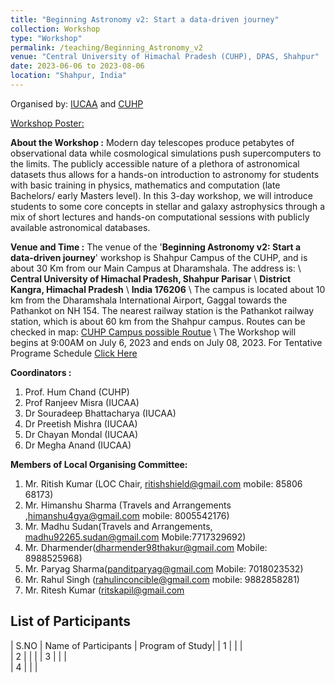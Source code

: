 ```yaml
---
title: "Beginning Astronomy v2: Start a data-driven journey"
collection: Workshop
type: "Workshop"
permalink: /teaching/Beginning_Astronomy_v2
venue: "Central University of Himachal Pradesh (CUHP), DPAS, Shahpur"
date: 2023-06-06 to 2023-08-06
location: "Shahpur, India"
---
```

Organised by: [IUCAA](https://www.iucaa.in/en/) and [CUHP](https://www.cuhimachal.ac.in/index.php/SPMS/department/dept_physics_astronomical)

[Workshop Poster:](https://web.iucaa.in/attachments/events/BA2SDDJ-2023.pdf)

**About the Workshop :** Modern day telescopes produce petabytes of observational data while cosmological simulations push supercomputers to the limits. The publicly accessible nature of a plethora of astronomical datasets thus allows for a hands-on introduction to astronomy for students with basic training in physics, mathematics and computation (late Bachelors/ early Masters level). In this 3-day workshop, we will introduce students to some core concepts in stellar and galaxy astrophysics through a mix of short lectures and hands-on computational sessions with publicly available astronomical databases.

**Venue and Time :**  The venue of the '**Beginning Astronomy v2: Start a data-driven journey**' workshop is Shahpur Campus of the CUHP, and is about 30 Km from our Main Campus at Dharamshala. The address is: \\
                    **Central University of Himachal Pradesh, Shahpur Parisar** \\
                    **District Kangra, Himachal Pradesh** \\
                    **India 176206** \\
 The campus is located about 10 km from the Dharamshala International Airport, Gaggal towards the Pathankot on NH 154. The nearest railway station is the Pathankot railway station, which is about 60 km from the Shahpur campus. Routes can be checked in map: [CUHP Campus possible Routue](https://www.google.com/maps/d/u/0/edit?mid=1xNufatJWEkh58pcnHaqmh9eRrv1IjHg&usp=sharing) \\
 The Workshop will begins at 9:00AM on July 6, 2023 and ends on July 08, 2023. For Tentative Programe Schedule [Click Here](https://chandrastarclub.github.io/files/program-BA_web.pdf)

**Coordinators :**

1. Prof. Hum Chand (CUHP)
2. Prof Ranjeev Misra (IUCAA)
3. Dr Souradeep Bhattacharya (IUCAA)
4. Dr Preetish Mishra (IUCAA)
5. Dr Chayan Mondal (IUCAA)
6. Dr Megha Anand (IUCAA)

**Members of Local Organising Committee:**

1. Mr. Ritish Kumar (LOC Chair, ritishshield@gmail.com mobile: 85806 68173)
1. Mr. Himanshu Sharma (Travels and Arrangements ,himanshu4gya@gmail.com mobile: 8005542176)
1. Mr. Madhu Sudan(Travels and Arrangements, madhu92265.sudan@gmail.com Mobile:7717329692)
1. Mr. Dharmender(dharmender98thakur@gmail.com Mobile: 8988525968)
1. Mr. Paryag Sharma(panditparyag@gmail.com Mobile: 7018023532)
1. Mr. Rahul Singh (rahulinconcible@gmail.com  mobile: 9882858281)
1. Mr. Ritesh Kumar (ritskapil@gmail.com

## List of Participants

  | S.NO  | Name of Participants  | Program of Study|
  | 1     |           |           |  
  | 2     |           |           |
  | 3     |           |           |  
  | 4     |           |           |  
